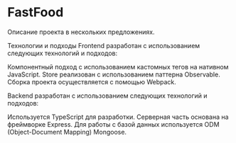 # FastFood
Описание проекта в нескольких предложениях.

Технологии и подходы
Frontend разработан с использованием следующих технологий и подходов:

Компонентный подход с использованием кастомных тегов на нативном JavaScript.
Store реализован с использованием паттерна Observable.
Сборка проекта осуществляется с помощью Webpack.

Backend разработан с использованием следующих технологий и подходов:

Используется TypeScript для разработки.
Серверная часть основана на фреймворке Express.
Для работы с базой данных используется ODM (Object-Document Mapping) Mongoose.
